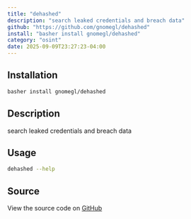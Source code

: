 ```yaml
---
title: "dehashed"
description: "search leaked credentials and breach data"
github: "https://github.com/gnomegl/dehashed"
install: "basher install gnomegl/dehashed"
category: "osint"
date: 2025-09-09T23:27:23-04:00
---
```


## Installation

```bash
basher install gnomegl/dehashed
```

## Description

search leaked credentials and breach data

## Usage

```bash
dehashed --help
```

## Source

View the source code on [GitHub](https://github.com/gnomegl/dehashed)
